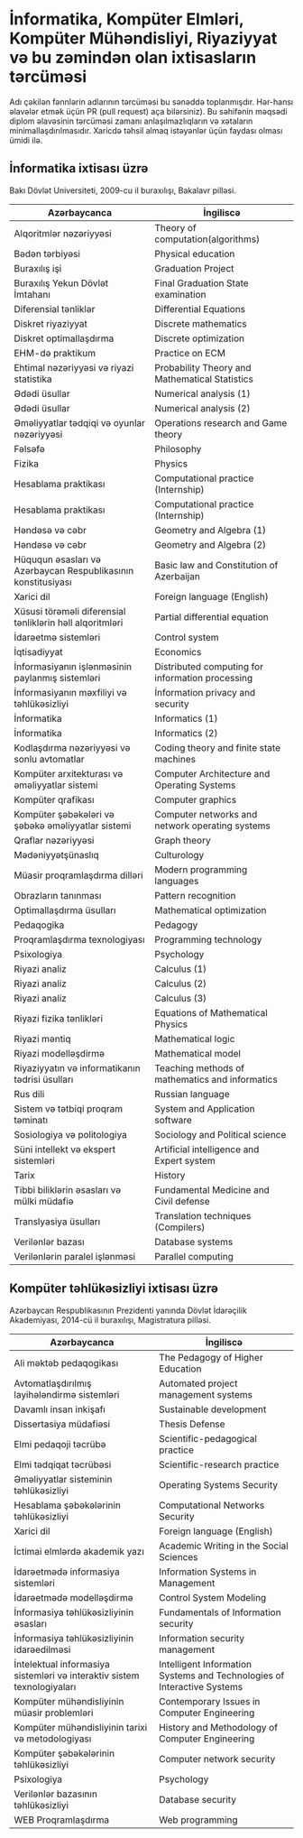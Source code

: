 # İnformatika, Kompüter Elmləri, Kompüter Mühəndisliyi, Riyaziyyat və bu zəmindən olan ixtisasların tərcüməsi

Adı çəkilən fənnlərin adlarının tərcüməsi bu sənəddə toplanmışdır. Hər-hansı əlavələr etmək üçün PR (pull request) aça bilərsiniz). Bu səhifənin məqsədi diplom əlavəsinin tərcüməsi zamanı anlaşılmazlıqların və xətaların minimallaşdırılmasıdır. Xaricdə təhsil almaq istəyənlər üçün faydası olması ümidi ilə.

## İnformatika ixtisası üzrə
Bakı Dövlət Universiteti, 2009-cu il buraxılışı, Bakalavr pilləsi.

|Azərbaycanca|İngiliscə|
|-|-|
|Alqoritmlər nəzəriyyəsi|Theory of computation(algorithms)|
|Bədən tərbiyəsi|Physical education|
|Buraxılış işi|Graduation Project|
|Buraxılış Yekun Dövlət İmtahanı| Final Graduation State examination|
|Diferensial tənliklər|Differential Equations|
|Diskret riyaziyyat|Discrete mathematics|
|Diskret optimallaşdırma|Discrete optimization|
|EHM-də praktikum|Practice on ECM|
|Ehtimal nəzəriyyəsi və riyazi statistika|Probability Theory and Mathematical Statistics|
|Ədədi üsullar|Numerical analysis (1)|
|Ədədi üsullar|Numerical analysis (2)|
|Əməliyyatlar tədqiqi və oyunlar nəzəriyyəsi|Operations research and Game theory|
|Fəlsəfə|Philosophy|
|Fizika|Physics|
|Hesablama praktikası|Computational practice (Internship)|
|Hesablama praktikası|Computational practice (Internship)|
|Həndəsə və cəbr|Geometry and Algebra (1)|
|Həndəsə və cəbr|Geometry and Algebra (2)|
|Hüququn əsasları və Azərbaycan Respublikasının konstitusiyası|Basic law and Constitution of Azerbaijan|
|Xarici dil|Foreign language (English)|
|Xüsusi törəməli diferensial tənliklərin həll alqoritmləri|Partial differential equation|
|İdarəetmə sistemləri|Control system|
|İqtisadiyyat|Economics|
|İnformasiyanın işlənməsinin paylanmış sistemləri|Distributed computing for information processing|
|İnformasiyanın məxfiliyi və təhlükəsizliyi|İnformation privacy and security|
|İnformatika|Informatics (1)|
|İnformatika|Informatics (2)|
|Kodlaşdırma nəzəriyyəsi və sonlu avtomatlar|Coding theory and finite state machines|
|Kompüter arxitekturası və əməliyyatlar sistemi|Computer Architecture and Operating Systems|
|Kompüter qrafikası|Computer graphics|
|Kompüter şəbəkələri və şəbəkə əməliyyatlar sistemi|Computer networks and network operating systems|
|Qraflar nəzəriyyəsi|Graph theory|
|Mədəniyyətşünaslıq|Culturology|
|Müasir proqramlaşdırma dilləri|Modern programming languages|
|Obrazların tanınması|Pattern recognition|
|Optimallaşdırma üsulları|Mathematical optimization|
|Pedaqogika|Pedagogy|
|Proqramlaşdırma texnologiyası|Programming technology|
|Psixologiya|Psychology|
|Riyazi analiz|Calculus (1)|
|Riyazi analiz|Calculus (2)|
|Riyazi analiz|Calculus (3)|
|Riyazi fizika tənlikləri|Equations of Mathematical Physics|
|Riyazi məntiq|Mathematical logic|
|Riyazi modelləşdirmə|Mathematical model|
|Riyaziyyatın və informatikanın tədrisi üsulları|Teaching methods of mathematics and informatics|
|Rus dili|Russian language|
|Sistem və tətbiqi proqram təminatı|System and Application software|
|Sosiologiya və politologiya|Sociology and Political science|
|Süni intellekt və ekspert sistemləri|Artificial intelligence and Expert system|
|Tarix|History|
|Tibbi biliklərin əsasları və mülki müdafiə|Fundamental Medicine and Civil defense|
|Translyasiya üsulları|Translation techniques (Compilers)|
|Verilənlər bazası|Database systems|
|Verilənlərin paralel işlənməsi|Parallel computing|

## Kompüter təhlükəsizliyi ixtisası üzrə
Azərbaycan Respublikasının Prezidenti yanında Dövlət İdarəçilik Akademiyası, 2014-cü il buraxılışı, Magistratura pilləsi.

|Azərbaycanca|İngiliscə|
|-|-|
|Ali məktəb pedaqogikası|The Pedagogy of Higher Education|
|Avtomatlaşdırılmış layihələndirmə sistemləri|Automated project management systems|
|Davamlı insan inkişafı|Sustainable development|
|Dissertasiya müdafiəsi|Thesis Defense|
|Elmi pedaqoji təcrübə|Scientific-pedagogical practice|
|Elmi tədqiqat təcrübəsi|Scientific-research practice|
|Əməliyyatlar sisteminin təhlükəsizliyi|Operating Systems Security|
|Hesablama şəbəkələrinin təhlükəsizliyi|Computational Networks Security|
|Xarici dil|Foreign language (English)|
|İctimai elmlərdə akademik yazı|Academic Writing in the Social Sciences|
|İdarəetmədə informasiya sistemləri|Information Systems in Management|
|İdarəetmədə modelləşdirmə|Control System Modeling|
|İnformasiya təhlükəsizliyinin əsasları|Fundamentals of Information security|
|İnformasiya təhlükəsizliyinin idarəedilməsi|Information security management|
|İntelektual informasiya sistemləri və interaktiv sistem texnologiyaları|Intelligent Information Systems and Technologies of Interactive Systems|
|Kompüter mühəndisliyinin müasir problemləri|Contemporary Issues in Computer Engineering|
|Kompüter mühəndisliyinin tarixi və metodologiyası|History and Methodology of Computer Engineering|
|Kompüter şəbəkələrinin təhlükəsizliyi|Computer network security|
|Psixologiya|Psychology|
|Verilənlər bazasının təhlükəsizliyi|Database security|
|WEB Proqramlaşdırma|Web programming|

